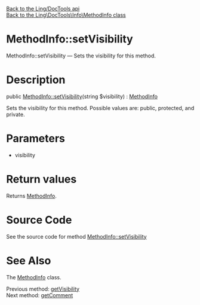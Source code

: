 [Back to the Ling/DocTools api](https://github.com/lingtalfi/DocTools/blob/master/doc/api/Ling/DocTools.md)<br>
[Back to the Ling\DocTools\Info\MethodInfo class](https://github.com/lingtalfi/DocTools/blob/master/doc/api/Ling/DocTools/Info/MethodInfo.md)


MethodInfo::setVisibility
================



MethodInfo::setVisibility — Sets the visibility for this method.




Description
================


public [MethodInfo::setVisibility](https://github.com/lingtalfi/DocTools/blob/master/doc/api/Ling/DocTools/Info/MethodInfo/setVisibility.md)(string $visibility) : [MethodInfo](https://github.com/lingtalfi/DocTools/blob/master/doc/api/Ling/DocTools/Info/MethodInfo.md)




Sets the visibility for this method.
Possible values are: public, protected, and private.




Parameters
================


- visibility

    


Return values
================

Returns [MethodInfo](https://github.com/lingtalfi/DocTools/blob/master/doc/api/Ling/DocTools/Info/MethodInfo.md).








Source Code
===========
See the source code for method [MethodInfo::setVisibility](https://github.com/lingtalfi/DocTools/blob/master/Info/MethodInfo.php#L122-L126)


See Also
================

The [MethodInfo](https://github.com/lingtalfi/DocTools/blob/master/doc/api/Ling/DocTools/Info/MethodInfo.md) class.

Previous method: [getVisibility](https://github.com/lingtalfi/DocTools/blob/master/doc/api/Ling/DocTools/Info/MethodInfo/getVisibility.md)<br>Next method: [getComment](https://github.com/lingtalfi/DocTools/blob/master/doc/api/Ling/DocTools/Info/MethodInfo/getComment.md)<br>


